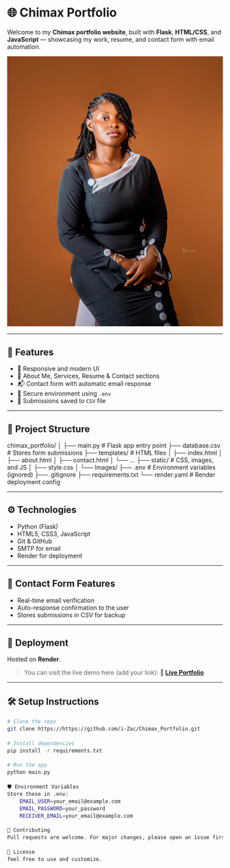 # 🌐 Chimax Portfolio

Welcome to my **Chimax portfolio website**, built with **Flask**, **HTML/CSS**, and **JavaScript** — showcasing my work, resume, and contact form with email automation.

![Screenshot](static/Images/Img-3.jpg)

---

## 🚀 Features

- 🎨 Responsive and modern UI
- 📄 About Me, Services, Resume & Contact sections
- 📬 Contact form with automatic email response
- 🔐 Secure environment using `.env`
- 💾 Submissions saved to `CSV` file

---

## 📁 Project Structure

chimax_portfolio/
│
├── main.py # Flask app entry point
├── database.csv # Stores form submissions
├── templates/ # HTML files
│ ├── index.html
│ ├── about.html
│ ├── contact.html
│ └── ...
├── static/ # CSS, images, and JS
│ ├── style.css
│ └── Images/
├── .env # Environment variables (ignored)
├── .gitignore
├── requirements.txt
└── render.yaml # Render deployment config

---

## ⚙️ Technologies

- Python (Flask)
- HTML5, CSS3, JavaScript
- Git & GitHub
- SMTP for email
- Render for deployment

---

## 📧 Contact Form Features

- Real-time email verification
- Auto-response confirmation to the user
- Stores submissions in CSV for backup

---

## 🚀 Deployment

Hosted on **Render**.

> You can visit the live demo here (add your link):
> **🔗 [Live Portfolio](https://blessingchimax.onrender.com/)**

---

## 🛠️ Setup Instructions

```bash
# Clone the repo
git clone https://https://github.com/i-Zac/Chimax_Portfolio.git

# Install dependencies
pip install -r requirements.txt

# Run the app
python main.py

🛡️ Environment Variables
Store these in .env:
    EMAIL_USER=your_email@example.com
    EMAIL_PASSWORD=your_password
    RECEIVER_EMAIL=your_email@example.com

🤝 Contributing
Pull requests are welcome. For major changes, please open an issue first.

📜 License
feel free to use and customize.
```
